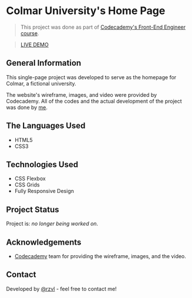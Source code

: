 # Colmar University's Home Page

> This project was done as part of [Codecademy's Front-End Engineer course](https://www.codecademy.com/learn/paths/front-end-engineer-career-path).

> [LIVE DEMO](https://rzvl.github.io/colmar/)


## General Information

This single-page project was developed to serve as the homepage for Colmar, a
fictional university.

The website's wireframe, images, and video were provided by Codecademy. All
of the codes and the actual development of the project was done by [me](https://github.com/rzvl).


## The Languages Used

- HTML5
- CSS3


## Technologies Used

- CSS Flexbox
- CSS Grids
- Fully Responsive Design


## Project Status

Project is: _no longer being worked on_.


## Acknowledgements

- [Codecademy](https://www.codecademy.com/) team for providing the wireframe,
images, and the video.


## Contact

Developed by [@rzvl](https://github.com/rzvl) - feel free to contact me!